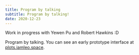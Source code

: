 ```yaml
---
title: Program by talking
subtitle: Program by talking!
date: 2020-12-23
---
```


Work in progress with Yewen Pu and Robert Hawkins :D

Program by talking. You can see an early prototype interface at
[plots.iamleo.space](http://plots.iamleo.space).
